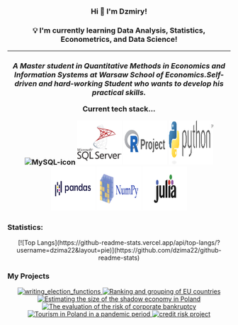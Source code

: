 <h3 align="center">Hi 👋 I'm Dzmiry!</h3>
<h3 align="center"> 💡 I'm currently learning Data Analysis, Statistics, Econometrics, and Data Science!</h3>
<hr>
<em>
<p align="center">
<h3 align="center">A Master student in Quantitative Methods in Economics and Information Systems at Warsaw School of Economics.Self-driven and hard-working <b>Student</b>  who wants to develop his practical skills.</p>
</em>
Current tech stack...
<p align = center>
<img height="100px" width="100px" src="https://cdn.jsdelivr.net/gh/devicons/devicon/icons/mysql/mysql-original.svg" alt="MySQL-icon">
<img height="100px" width="100px" src="https://github.com/dzima22/dzima22/blob/main/imgs/microsoft-sql-server-logo-svgrepo-com.svg" alt="SQlServer-icon">
<img height="100px" width="100px" src="https://github.com/dzima22/dzima22/blob/main/imgs/r-project-ar21.svg" alt="R-icon">
<img height="100px" width="100px" src="https://github.com/dzima22/dzima22/blob/main/imgs/python-3.svg" alt="Python-icon">
 <img height="100px" width="100px" src="https://github.com/dzima22/dzima22/blob/main/imgs/Pandas.svg" alt="Pandas-icon">
 <img height="100px" width="100px" src="https://github.com/dzima22/dzima22/blob/main/imgs/numpy-ar21.svg" alt="Numpy-icon">
 <img height="100px" width="100px" src="https://github.com/dzima22/dzima22/blob/main/imgs/julialang-ar21.svg" alt="Julia-icon">
 
### Statistics:
<div align="center">
[![Top Langs](https://github-readme-stats.vercel.app/api/top-langs/?username=dzima22&layout=pie)](https://github.com/dzima22/github-readme-stats)
 </div>
 
### My Projects
<div align="center">
  <a href="https://github.com/dzima22/writing_election_functions">
    <img src="https://github-readme-stats.vercel.app/api/pin/?username=dzima22&repo=writing_election_functions" alt="writing_election_functions">
  </a>
  <a href="https://github.com/dzima22/Ranking_and_grouping_of_EU_countries">
    <img src="https://github-readme-stats.vercel.app/api/pin/?username=dzima22&repo=Ranking_and_grouping_of_EU_countries" alt="Ranking and grouping of EU countries">
  </a>
  <a href="https://github.com/dzima22/Estimating_the_size_of_the_shadow_economy_in_Poland_in_2002-2012">
    <img src="https://github-readme-stats.vercel.app/api/pin/?username=dzima22&repo=Estimating_the_size_of_the_shadow_economy_in_Poland_in_2002-2012" alt="Estimating the size of the shadow economy in Poland">
  </a>
  <a href="https://github.com/dzima22/The_evaluation_of_the_risk_of_corporate_bankruptcy">
    <img src="https://github-readme-stats.vercel.app/api/pin/?username=dzima22&repo=The_evaluation_of_the_risk_of_corporate_bankruptcy" alt="The evaluation of the risk of corporate bankruptcy">
  </a>
  <a href="https://github.com/dzima22/Tourism_in_Poland_in_a_pandemic_period">
    <img src="https://github-readme-stats.vercel.app/api/pin/?username=dzima22&repo=Tourism_in_Poland_in_a_pandemic_period" alt="Tourism in Poland in a pandemic period">
  </a>
  <a href="https://github.com/dzima22/credit_risk_project">
    <img src="https://github-readme-stats.vercel.app/api/pin/?username=dzima22&repo=credit_risk_project" alt="credit risk project">
  </a>
</div>

